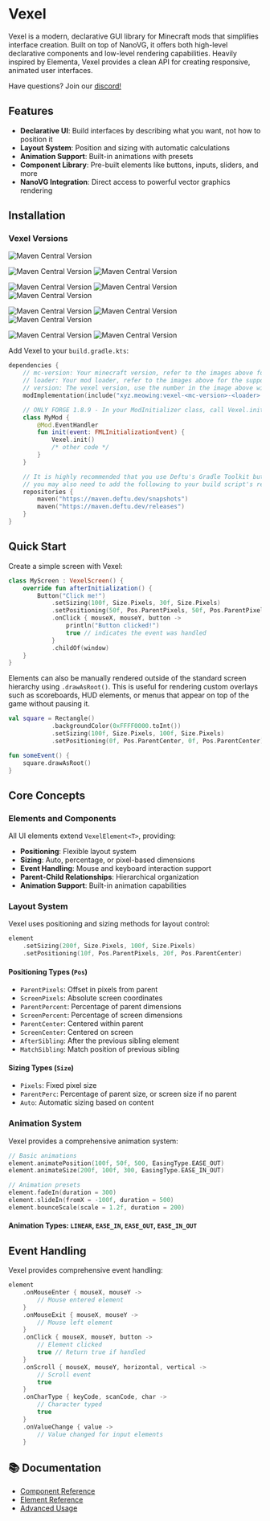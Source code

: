 # Vexel

Vexel is a modern, declarative GUI library for Minecraft mods that simplifies interface creation. Built on top of NanoVG, it offers both high-level declarative components and low-level rendering capabilities. Heavily inspired by Elementa, Vexel provides a clean API for creating responsive, animated user interfaces.

Have questions? Join our [discord!](https://discord.gg/QHFWnydFXr)

## Features

- **Declarative UI**: Build interfaces by describing what you want, not how to position it
- **Layout System**: Position and sizing with automatic calculations
- **Animation Support**: Built-in animations with presets
- **Component Library**: Pre-built elements like buttons, inputs, sliders, and more
- **NanoVG Integration**: Direct access to powerful vector graphics rendering

## Installation

### Vexel Versions

![Maven Central Version](https://img.shields.io/maven-central/v/xyz.meowing/vexel-1.8.9-forge?label=Vexel%201.8.9%20Forge)

![Maven Central Version](https://img.shields.io/maven-central/v/xyz.meowing/vexel-1.20.1-fabric?label=Vexel%201.20.1%20Fabric)
![Maven Central Version](https://img.shields.io/maven-central/v/xyz.meowing/vexel-1.20.1-forge?label=Vexel%201.20.1%20Forge)

![Maven Central Version](https://img.shields.io/maven-central/v/xyz.meowing/vexel-1.21.5-fabric?label=Vexel%201.21.5%20Fabric)
![Maven Central Version](https://img.shields.io/maven-central/v/xyz.meowing/vexel-1.21.5-forge?label=Vexel%201.21.5%20Forge)
![Maven Central Version](https://img.shields.io/maven-central/v/xyz.meowing/vexel-1.21.5-neoforge?label=Vexel%201.21.5%20NeoForge)

![Maven Central Version](https://img.shields.io/maven-central/v/xyz.meowing/vexel-1.21.7-fabric?label=Vexel%201.21.7%20Fabric)
![Maven Central Version](https://img.shields.io/maven-central/v/xyz.meowing/vexel-1.21.7-forge?label=Vexel%201.21.7%20Forge)
![Maven Central Version](https://img.shields.io/maven-central/v/xyz.meowing/vexel-1.21.7-neoforge?label=Vexel%201.21.7%20NeoForge)

![Maven Central Version](https://img.shields.io/maven-central/v/xyz.meowing/vexel-1.21.9-fabric?label=Vexel%201.21.9%20Fabric)
![Maven Central Version](https://img.shields.io/maven-central/v/xyz.meowing/vexel-1.21.9-neoforge?label=Vexel%201.21.9%20NeoForge)

Add Vexel to your `build.gradle.kts`:

```kotlin
dependencies {
    // mc-version: Your minecraft version, refer to the images above for the supported versions
    // loader: Your mod loader, refer to the images above for the supported mod loaders
    // version: The vexel version, use the number in the image above without the character "v", so like 106
    modImplementation(include("xyz.meowing:vexel-<mc-version>-<loader>:<version>")!!)

    // ONLY FORGE 1.8.9 - In your ModInitializer class, call Vexel.init() like:
    class MyMod {
        @Mod.EventHandler
        fun init(event: FMLInitializationEvent) {
            Vexel.init()
            /* other code */
        }
    }

    // It is highly recommended that you use Deftu's Gradle Toolkit but if you use any other GT,
    // you may also need to add the following to your build script's repositories:
    repositories {
        maven("https://maven.deftu.dev/snapshots")
        maven("https://maven.deftu.dev/releases")
    }
}
```

## Quick Start

Create a simple screen with Vexel:

```kotlin
class MyScreen : VexelScreen() {
    override fun afterInitialization() {
        Button("Click me!")
            .setSizing(100f, Size.Pixels, 30f, Size.Pixels)
            .setPositioning(50f, Pos.ParentPixels, 50f, Pos.ParentPixels)
            .onClick { mouseX, mouseY, button ->
                println("Button clicked!")
                true // indicates the event was handled
            }
            .childOf(window)
    }
}
```
Elements can also be manually rendered outside of the standard screen hierarchy using `.drawAsRoot()`.
This is useful for rendering custom overlays such as scoreboards, HUD elements, or menus that appear on top of the game without pausing it.
```kotlin
val square = Rectangle()
            .backgroundColor(0xFFFF0000.toInt())
            .setSizing(100f, Size.Pixels, 100f, Size.Pixels)
            .setPositioning(0f, Pos.ParentCenter, 0f, Pos.ParentCenter)

fun someEvent() {
    square.drawAsRoot()
}
```

## Core Concepts

### Elements and Components

All UI elements extend `VexelElement<T>`, providing:
- **Positioning**: Flexible layout system
- **Sizing**: Auto, percentage, or pixel-based dimensions
- **Event Handling**: Mouse and keyboard interaction support
- **Parent-Child Relationships**: Hierarchical organization
- **Animation Support**: Built-in animation capabilities

### Layout System

Vexel uses positioning and sizing methods for layout control:

```kotlin
element
    .setSizing(200f, Size.Pixels, 100f, Size.Pixels)
    .setPositioning(10f, Pos.ParentPixels, 20f, Pos.ParentCenter)
```

#### Positioning Types (`Pos`)
- `ParentPixels`: Offset in pixels from parent
- `ScreenPixels`: Absolute screen coordinates
- `ParentPercent`: Percentage of parent dimensions
- `ScreenPercent`: Percentage of screen dimensions
- `ParentCenter`: Centered within parent
- `ScreenCenter`: Centered on screen
- `AfterSibling`: After the previous sibling element
- `MatchSibling`: Match position of previous sibling

#### Sizing Types (`Size`)
- `Pixels`: Fixed pixel size
- `ParentPerc`: Percentage of parent size, or screen size if no parent
- `Auto`: Automatic sizing based on content

### Animation System

Vexel provides a comprehensive animation system:

```kotlin
// Basic animations
element.animatePosition(100f, 50f, 500, EasingType.EASE_OUT)
element.animateSize(200f, 100f, 300, EasingType.EASE_IN_OUT)

// Animation presets
element.fadeIn(duration = 300)
element.slideIn(fromX = -100f, duration = 500)
element.bounceScale(scale = 1.2f, duration = 200)
```

#### Animation Types: `LINEAR`, `EASE_IN`, `EASE_OUT`, `EASE_IN_OUT`

## Event Handling

Vexel provides comprehensive event handling:

```kotlin
element
    .onMouseEnter { mouseX, mouseY ->
        // Mouse entered element
    }
    .onMouseExit { mouseX, mouseY ->
        // Mouse left element
    }
    .onClick { mouseX, mouseY, button ->
        // Element clicked
        true // Return true if handled
    }
    .onScroll { mouseX, mouseY, horizontal, vertical ->
        // Scroll event
        true
    }
    .onCharType { keyCode, scanCode, char ->
        // Character typed
        true
    }
    .onValueChange { value ->
        // Value changed for input elements
    }
```

## 📚 Documentation

- [Component Reference](docs/Components.md)
- [Element Reference](docs/Elements.md)
- [Advanced Usage](docs/Advanced.md)
